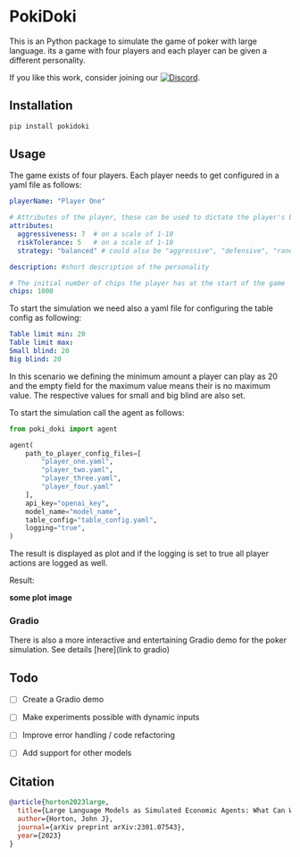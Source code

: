 # PokiDoki

This is an Python package to simulate the game of poker with large language. its a game with four players and each player can be given a different personality.

If you like this work, consider joining our [![Discord](https://img.shields.io/badge/Discord-7289DA?style=for-the-badge&logo=discord&logoColor=white)](https://discord.gg/Qy69gzmpt4).

## Installation

```sh
pip install pokidoki
```

## Usage 

The game exists of four players. Each player needs to get configured in a yaml file as follows:

```yaml
playerName: "Player One"

# Attributes of the player, these can be used to dictate the player's behavior if it's an AI player
attributes:
  aggressiveness: 7  # on a scale of 1-10
  riskTolerance: 5   # on a scale of 1-10
  strategy: "balanced" # could also be "aggressive", "defensive", "random" etc.

description: #short description of the personality

# The initial number of chips the player has at the start of the game
chips: 1000
```

To start the simulation we need also a yaml file for configuring the table config as following:

```yaml
Table limit min: 20
Table limit max: 
Small blind: 20
Big blind: 20
```

In this scenario we defining the minimum amount a player can play as 20 and the empty field for the maximum value means their is no maximum value. The respective values for small and big blind are also set.

To start the simulation call the agent as follows:

```python
from poki_doki import agent 

agent(
    path_to_player_config_files=[
        "player_one.yaml",
        "player_two.yaml",
        "player_three.yaml",
        "player_four.yaml"
    ],
    api_key="openai_key",
    model_name="model_name",
    table_config="table_config.yaml",
    logging="true",
)
```

The result is displayed as plot and if the logging is set to true all player actions are logged as well.

Result:

**some plot image**

### Gradio 

There is also a more interactive and entertaining Gradio demo for the poker simulation. See details [here](link to gradio)


## Todo 

- [ ] Create a Gradio demo
- [ ] Make experiments possible with dynamic inputs
- [ ] Improve error handling / code refactoring
- [ ] Add support for other models
 

## Citation 

```bibtex
@article{horton2023large,
  title={Large Language Models as Simulated Economic Agents: What Can We Learn from Homo Silicus?},
  author={Horton, John J},
  journal={arXiv preprint arXiv:2301.07543},
  year={2023}
}
```
